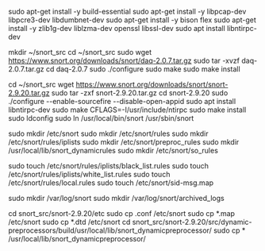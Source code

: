 sudo apt-get install -y build-essential
sudo apt-get install -y libpcap-dev libpcre3-dev libdumbnet-dev
sudo apt-get install -y bison flex
sudo apt-get install -y zlib1g-dev liblzma-dev openssl libssl-dev
sudo apt install libntirpc-dev

mkdir ~/snort_src
cd ~/snort_src
sudo wget https://www.snort.org/downloads/snort/daq-2.0.7.tar.gz
sudo tar -xvzf daq-2.0.7.tar.gz
cd daq-2.0.7
sudo ./configure
sudo make
sudo make install

cd ~/snort_src
wget https://www.snort.org/downloads/snort/snort-2.9.20.tar.gz
sudo tar -zxf snort-2.9.20.tar.gz
cd snort-2.9.20
sudo ./configure --enable-sourcefire --disable-open-appid
sudo apt install libntirpc-dev
sudo make CFLAGS=-I/usr/include/ntirpc
sudo make install
sudo ldconfig
sudo ln /usr/local/bin/snort /usr/sbin/snort

sudo mkdir /etc/snort
sudo mkdir /etc/snort/rules
sudo mkdir /etc/snort/rules/iplists
sudo mkdir /etc/snort/preproc_rules
sudo mkdir /usr/local/lib/snort_dynamicrules
sudo mkdir /etc/snort/so_rules

sudo touch /etc/snort/rules/iplists/black_list.rules
sudo touch /etc/snort/rules/iplists/white_list.rules
sudo touch /etc/snort/rules/local.rules
sudo touch /etc/snort/sid-msg.map

sudo mkdir /var/log/snort
sudo mkdir /var/log/snort/archived_logs

cd snort_src/snort-2.9.20/etc
sudo cp .conf /etc/snort
sudo cp *.map /etc/snort
sudo cp *.dtd /etc/snort
cd snort_src/snort-2.9.20/src/dynamic-preprocessors/build/usr/local/lib/snort_dynamicpreprocessor/
sudo cp * /usr/local/lib/snort_dynamicpreprocessor/

